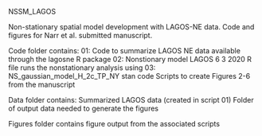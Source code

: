NSSM_LAGOS

Non-stationary spatial model development with LAGOS-NE data. Code and figures for Narr et al. submitted manuscript. 

Code folder contains:
01: Code to summarize LAGOS NE data available through the lagosne R package
02: Nonstionary model LAGOS 6 3 2020 R file runs the nonstationary analysis using
03: NS_gaussian_model_H_2c_TP_NY stan code
Scripts to create Figures 2-6 from the manuscript

Data folder contains:
Summarized LAGOS data (created in script 01)
Folder of output data needed to generate the figures

Figures folder contains figure output from the associated scripts